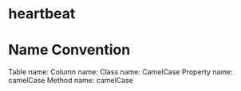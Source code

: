 # heartbeat

# Name Convention
Table name: 
Column name: 
Class name: CamelCase
Property name: camelCase
Method name: camelCase